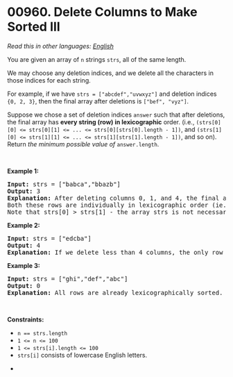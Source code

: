 # 00960. Delete Columns to Make Sorted III

  _Read this in other languages:_
    [_English_](README.md)

<p>You are given an array of <code>n</code> strings <code>strs</code>, all of the same length.</p>

<p>We may choose any deletion indices, and we delete all the characters in those indices for each string.</p>

<p>For example, if we have <code>strs = [&quot;abcdef&quot;,&quot;uvwxyz&quot;]</code> and deletion indices <code>{0, 2, 3}</code>, then the final array after deletions is <code>[&quot;bef&quot;, &quot;vyz&quot;]</code>.</p>

<p>Suppose we chose a set of deletion indices <code>answer</code> such that after deletions, the final array has <strong>every string (row) in lexicographic</strong> order. (i.e., <code>(strs[0][0] &lt;= strs[0][1] &lt;= ... &lt;= strs[0][strs[0].length - 1])</code>, and <code>(strs[1][0] &lt;= strs[1][1] &lt;= ... &lt;= strs[1][strs[1].length - 1])</code>, and so on). Return <em>the minimum possible value of</em> <code>answer.length</code>.</p>

<p>&nbsp;</p>
<p><strong>Example 1:</strong></p>

<pre>
<strong>Input:</strong> strs = [&quot;babca&quot;,&quot;bbazb&quot;]
<strong>Output:</strong> 3
<strong>Explanation:</strong> After deleting columns 0, 1, and 4, the final array is strs = [&quot;bc&quot;, &quot;az&quot;].
Both these rows are individually in lexicographic order (ie. strs[0][0] &lt;= strs[0][1] and strs[1][0] &lt;= strs[1][1]).
Note that strs[0] &gt; strs[1] - the array strs is not necessarily in lexicographic order.</pre>

<p><strong>Example 2:</strong></p>

<pre>
<strong>Input:</strong> strs = [&quot;edcba&quot;]
<strong>Output:</strong> 4
<strong>Explanation:</strong> If we delete less than 4 columns, the only row will not be lexicographically sorted.
</pre>

<p><strong>Example 3:</strong></p>

<pre>
<strong>Input:</strong> strs = [&quot;ghi&quot;,&quot;def&quot;,&quot;abc&quot;]
<strong>Output:</strong> 0
<strong>Explanation:</strong> All rows are already lexicographically sorted.
</pre>

<p>&nbsp;</p>
<p><strong>Constraints:</strong></p>

<ul>
	<li><code>n == strs.length</code></li>
	<li><code>1 &lt;= n &lt;= 100</code></li>
	<li><code>1 &lt;= strs[i].length &lt;= 100</code></li>
	<li><code>strs[i]</code> consists of lowercase English letters.</li>
</ul>

<ul>
	<li>&nbsp;</li>
</ul>
